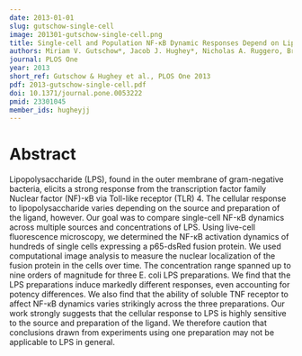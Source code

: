 ```yaml
---
date: 2013-01-01
slug: gutschow-single-cell
image: 201301-gutschow-single-cell.png
title: Single-cell and Population NF-κB Dynamic Responses Depend on Lipopolysaccharide Preparation
authors: Miriam V. Gutschow*, Jacob J. Hughey*, Nicholas A. Ruggero, Bryce T. Bajar, Sean D. Valle, Markus W. Covert (*equal contribution)
journal: PLOS One
year: 2013
short_ref: Gutschow & Hughey et al., PLOS One 2013
pdf: 2013-gutschow-single-cell.pdf
doi: 10.1371/journal.pone.0053222
pmid: 23301045
member_ids: hugheyjj
---
```


# Abstract

Lipopolysaccharide (LPS), found in the outer membrane of gram-negative bacteria, elicits a strong response from the transcription factor family Nuclear factor (NF)-κB via Toll-like receptor (TLR) 4. The cellular response to lipopolysaccharide varies depending on the source and preparation of the ligand, however. Our goal was to compare single-cell NF-κB dynamics across multiple sources and concentrations of LPS. Using live-cell fluorescence microscopy, we determined the NF-κB activation dynamics of hundreds of single cells expressing a p65-dsRed fusion protein. We used computational image analysis to measure the nuclear localization of the fusion protein in the cells over time. The concentration range spanned up to nine orders of magnitude for three E. coli LPS preparations. We find that the LPS preparations induce markedly different responses, even accounting for potency differences. We also find that the ability of soluble TNF receptor to affect NF-κB dynamics varies strikingly across the three preparations. Our work strongly suggests that the cellular response to LPS is highly sensitive to the source and preparation of the ligand. We therefore caution that conclusions drawn from experiments using one preparation may not be applicable to LPS in general.
